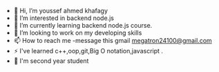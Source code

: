 - 👋 Hi, I’m youssef ahmed khafagy 
- 👀 I’m interested in backend node.js
- 🌱 I’m currently learning backend node.js course.
- 💞️ I’m looking to work on my developing skills
- 📫 How to reach me -message this gmail   megatron24100@gmail.com
- ⚡ I've learned c++,oop,git,Big O notation,javascript .
- 🏫 I'm second year student 
<!---
Jo2410/Jo2410 is a ✨ special ✨ repository because its `README.md` (this file) appears on your GitHub profile.
You can click the Preview link to take a look at your changes.
--->
